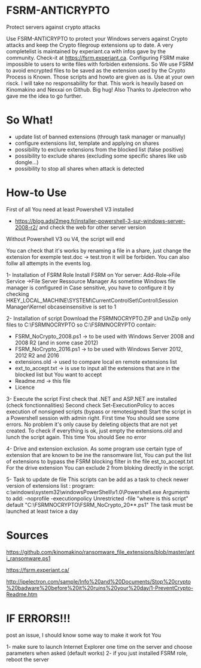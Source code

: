# FSRM-ANTICRYPTO
Protect servers against crypto attacks

Use FSRM-ANTICRYPTO to protect your Windows servers against Crypto attacks and keep the Crypto filegroup extensions up to date.
A very completelist is maintained by experiant.ca with infos gave by the community. Check-it at https://fsrm.experiant.ca.
Configuring FSRM make impossible to users to write files with forbiden extensions. So We use FSRM to avoid encrypted files to be saved as the extension used by the Crypto Process is Known.
Those scripts and howto are given as is. Use at your own risck. I will take no responsability for that.
This work is heavily based on Kinomakino and Nexxai on Github. Big hug!
 Also Thanks to Jpelectron who gave me the idea to go further.
 
# So What!
- update list of banned extensions (through task manager or manually)
- configure extensions list, template and applying on shares
- possibility to exclure extensions from the blocked list (false positive)
- possibility to exclude shares (excluding some specific shares like usb dongle...) 
- possibility to stop all shares when attack is detected

# How-to Use 

First of all You need at least Powershell V3 installed
- https://blog.adsl2meg.fr/installer-powershell-3-sur-windows-server-2008-r2/ 
and check the web for other server version

Without Powershell V3 ou V4, the script will end

You can check that it's works by renaming a file in a share, just change the extension for exemple test.doc -> test.tron
it will be forbiden.
You can also follw all attempts in the events log.

1- Installation of FSRM Role
Install FSRM on Yor server: Add-Role->File Service ->File Server Ressource Manager
As sometime Windows file manager is configured in Case sensitive, you have to
configure it by checking HKEY_LOCAL_MACHINE\SYSTEM\CurrentControlSet\Control\Session Manager\Kernel obcaseinsensitive is set to 1

2- Installation of script
Download the FSRMNOCRYPTO.ZIP and UnZip only files to C:\FSRMNOCRYPTO so C:\FSRMNOCRYPTO contain:
- FSRM_NoCrypto_2008.ps1 -> to be used with Windows Server 2008 and 2008 R2 (and in some case 2012)
- FSRM_NoCrypto_2016.ps1 -> to be used with Windows Server 2012, 2012 R2 and 2016
- extensions.old -> used to compare local en remote extensions list
- ext_to_accept.txt -> is use to input all the extensions that are in the blocked list but You want to accept
- Readme.md -> this file
- Licence

3- Execute the script
First check that .NET and ASP.NET are installed (check fonctionnalities)
Second check Set-ExecutionPolicy to acces execution of nonsigned scripts (bypass or remotesigned)
Start the script in a Powershell session with admin right.
First time You should see some errors. No problem it's only cause by deleting objects that are not yet created.
To check if everything is ok, just empty the extensions.old and lunch the script again. This time You should See no error

4- Drive and extension exclusion. 
As some program use certain type of extension that are known to be ine the ransomware list, You can put the list of extensions to bypass the FSRM blocking filter in the file est_to_accept.txt
For the drive extension You can exclude 2 from bloking directly in the script.

5- Task to update de file
This scripts can be add as a task to check newer version of extensions list : 
program: c:\windows\system32\windowsPowerShell\v1.0\Powershell.exe
Arguments to add: -noprofile  -executionpolicy Unrestricted -file "where is this script" default "C:\FSRMNOCRYPTO\FSRM_NoCrypto_20**.ps1"
The task must be launched at least twice a day

# Sources #
https://github.com/kinomakino/ransomware_file_extensions/blob/master/anti_ransomware.ps1

https://fsrm.experiant.ca/

http://jpelectron.com/sample/Info%20and%20Documents/Stop%20crypto%20badware%20before%20it%20ruins%20your%20day/1-PreventCrypto-Readme.htm

# IF ERRORS!!! #
post an issue, I should know some way to make it work fot You

1- make sure to launch Internet Explorer one time on the server and choose parameters when asked (default works)
2- if you just installed FSRM role, reboot the server
